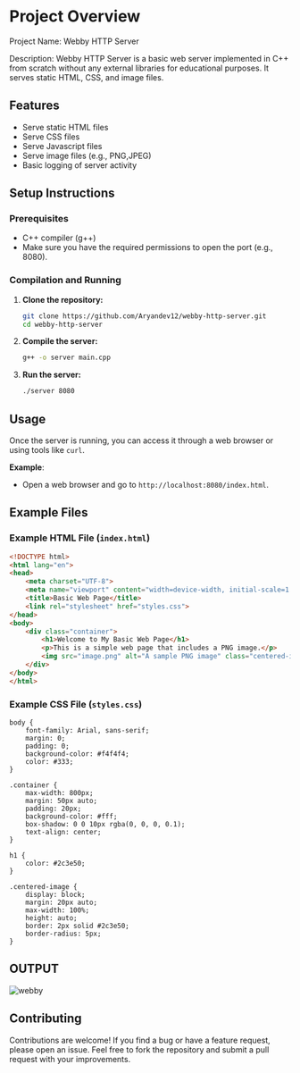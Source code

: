 # Project Overview
Project Name: Webby HTTP Server

Description: Webby HTTP Server is a basic web server implemented in C++ from scratch without any external libraries for educational purposes. It serves static HTML, CSS, and image files.

## Features

- Serve static HTML files
- Serve CSS files
- Serve Javascript files
- Serve image files (e.g., PNG,JPEG)
- Basic logging of server activity



## Setup Instructions

### Prerequisites

- C++ compiler (g++)
- Make sure you have the required permissions to open the port (e.g., 8080).

### Compilation and Running

1. **Clone the repository:**

    ```bash
    git clone https://github.com/Aryandev12/webby-http-server.git
    cd webby-http-server
    ```

2. **Compile the server:**

    ```bash
    g++ -o server main.cpp
    ```

3. **Run the server:**

    ```bash
    ./server 8080
    ```

## Usage

Once the server is running, you can access it through a web browser or using tools like `curl`.

**Example**:
- Open a web browser and go to `http://localhost:8080/index.html`.

## Example Files

### Example HTML File (`index.html`)

```html
<!DOCTYPE html>
<html lang="en">
<head>
    <meta charset="UTF-8">
    <meta name="viewport" content="width=device-width, initial-scale=1.0">
    <title>Basic Web Page</title>
    <link rel="stylesheet" href="styles.css">
</head>
<body>
    <div class="container">
        <h1>Welcome to My Basic Web Page</h1>
        <p>This is a simple web page that includes a PNG image.</p>
        <img src="image.png" alt="A sample PNG image" class="centered-image">
    </div>
</body>
</html>
```


### Example CSS File (`styles.css`)
```
body {
    font-family: Arial, sans-serif;
    margin: 0;
    padding: 0;
    background-color: #f4f4f4;
    color: #333;
}

.container {
    max-width: 800px;
    margin: 50px auto;
    padding: 20px;
    background-color: #fff;
    box-shadow: 0 0 10px rgba(0, 0, 0, 0.1);
    text-align: center;
}

h1 {
    color: #2c3e50;
}

.centered-image {
    display: block;
    margin: 20px auto;
    max-width: 100%;
    height: auto;
    border: 2px solid #2c3e50;
    border-radius: 5px;
}
```
## OUTPUT 
![webby](https://github.com/Aryandev12/webby-http-server/assets/123394855/a5d0689e-5fdf-49ea-82aa-c60b6fe7ff1e)

## Contributing

Contributions are welcome! If you find a bug or have a feature request, please open an issue. Feel free to fork the repository and submit a pull request with your improvements.








